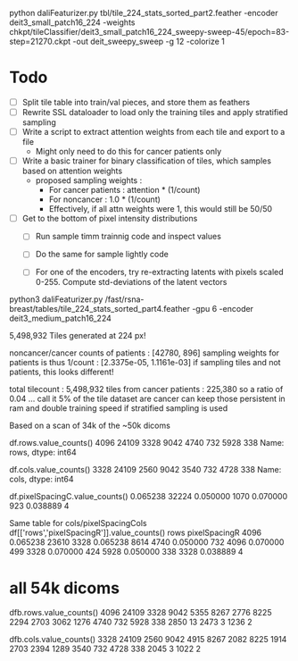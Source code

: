 python daliFeaturizer.py tbl/tile_224_stats_sorted_part2.feather -encoder deit3_small_patch16_224 -weights chkpt/tileClassifier/deit3_small_patch16_224_sweepy-sweep-45/epoch\=83-step\=21270.ckpt  -out deit_sweepy_sweep -g 12 -colorize 1



# Todo
* [ ] Split tile table into train/val pieces, and store them as feathers
* [ ] Rewrite SSL dataloader to load only the training tiles and apply stratified sampling
* [ ] Write a script to extract attention weights from each tile and export to a file
  * Might only need to do this for cancer patients only
* [ ] Write a basic trainer for binary classification of tiles, which samples based on attention weights
  * proposed sampling weights : 
    * For cancer patients : attention * (1/count)
    * For noncancer : 1.0 * (1/count)
    * Effectively, if all attn weights were 1, this would still be 50/50
* [ ] Get to the bottom of pixel intensity distributions
  * [ ] Run sample timm trainnig code and inspect values
  * [ ] Do the same for sample lightly code 
  * [ ] For one of the encoders, try re-extracting latents with pixels scaled 0-255. Compute std-deviations of the latent vectors


python3 daliFeaturizer.py /fast/rsna-breast/tables/tile_224_stats_sorted_part4.feather -gpu 6  -encoder deit3_medium_patch16_224


5,498,932 Tiles generated at 224 px!

noncancer/cancer counts of patients : [42780, 896]
sampling weights for patients is thus 1/count : [2.3375e-05, 1.1161e-03]
if sampling tiles and not patients, this looks different!

total tilecount : 5,498,932
tiles from cancer patients : 225,380
so a ratio of 0.04 ... call it 5% of the tile dataset are cancer
can keep those persistent in ram and double training speed if stratified sampling is used


Based on a scan of 34k of the ~50k dicoms

df.rows.value_counts()
  4096    24109
  3328     9042
  4740      732
  5928      338
  Name: rows, dtype: int64

df.cols.value_counts()
  3328    24109
  2560     9042
  3540      732
  4728      338
  Name: cols, dtype: int64



df.pixelSpacingC.value_counts()
  0.065238    32224
  0.050000     1070
  0.070000      923
  0.038889        4

Same table for cols/pixelSpacingCols
df[['rows','pixelSpacingR']].value_counts()
  rows  pixelSpacingR
  4096  0.065238         23610
  3328  0.065238          8614
  4740  0.050000           732
  4096  0.070000           499
  3328  0.070000           424
  5928  0.050000           338
  3328  0.038889             4


# all 54k dicoms

dfb.rows.value_counts()
4096    24109
3328     9042
5355     8267
2776     8225
2294     2703
3062     1276
4740      732
5928      338
2850       13
2473        3
1236        2

dfb.cols.value_counts()
3328    24109
2560     9042
4915     8267
2082     8225
1914     2703
2394     1289
3540      732
4728      338
2045        3
1022        2




